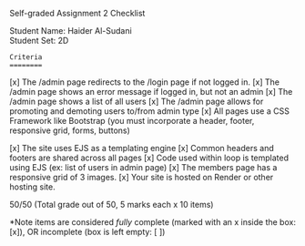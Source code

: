 
Self-graded Assignment 2 Checklist

Student Name: Haider Al-Sudani  
Student Set: 2D 

    Criteria	
    ========
[x]  The /admin page redirects to the /login page if not logged in.
[x]  The /admin page shows an error message if logged in, but not an admin
[x]  The /admin page shows a list of all users
[x]  The /admin page allows for promoting and demoting users to/from admin type
[x]  All pages use a CSS Framework like Bootstrap (you must incorporate a header, footer, responsive grid, forms, buttons)

[x]  The site uses EJS as a templating engine
[x]  Common headers and footers are shared across all pages
[x]  Code used within loop is templated using EJS (ex: list of users in admin page)
[x]  The members page has a responsive grid of 3 images.
[x]  Your site is hosted on Render or other hosting site.
 
50/50 (Total grade out of 50, 5 marks each x 10 items)

*Note items are considered *fully* complete (marked with an x inside the box: [x]), OR incomplete (box is left empty: [ ])